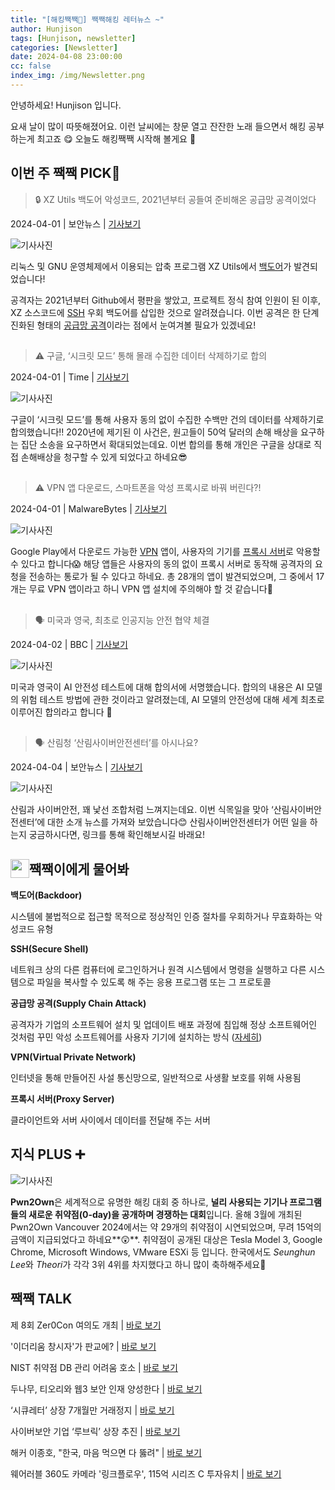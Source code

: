 ```yaml
---
title: "[해킹짹짹🐣] 짹짹해킹 레터뉴스 ~"
author: Hunjison
tags: [Hunjison, newsletter]
categories: [Newsletter]
date: 2024-04-08 23:00:00
cc: false
index_img: /img/Newsletter.png
---
```

안녕하세요! Hunjison 입니다.

요새 날이 많이 따뜻해졌어요. 이런 날씨에는 창문 열고 잔잔한 노래 들으면서 해킹 공부하는게 최고죠 😋
오늘도 해킹짹짹 시작해 볼게요 🐤

## **이번 주 짹짹 PICK🐥**

> 🔒 XZ Utils 백도어 악성코드, 2021년부터 공들여 준비해온 공급망 공격이었다

2024-04-01 | 보안뉴스 | [기사보기](https://m.boannews.com/html/detail.html?idx=128372) 

![기사사진](newsletter0408/image1.png)

리눅스 및 GNU 운영체제에서 이용되는 압축 프로그램 XZ Utils에서 [백도어](#짹짹-TALK)가 발견되었습니다! 

공격자는 2021년부터 Github에서 평판을 쌓았고, 프로젝트 정식 참여 인원이 된 이후, XZ 소스코드에 [SSH](#짹짹-TALK) 우회 백도어를 삽입한 것으로 알려졌습니다. 이번 공격은 한 단계 진화된 형태의 [공급망 공격](#짹짹-TALK)이라는 점에서 눈여겨볼 필요가 있겠네요!

##
> ⚠️ 구글, ‘시크릿 모드’ 통해 몰래 수집한 데이터 삭제하기로 합의

2024-04-01 | Time | [기사보기](https://time.com/6962521/google-incognito-lawsuit-data-settlement/)

![기사사진](newsletter0408/image2.png)

구글이 ‘시크릿 모드’를 통해 사용자 동의 없이 수집한 수백만 건의 데이터를 삭제하기로 합의했습니다‼️ 2020년에 제기된 이 사건은, 원고들이 50억 달러의 손해 배상을 요구하는 집단 소송을 요구하면서 확대되었는데요. 이번 합의를 통해 개인은 구글을 상대로 직접 손해배상을 청구할 수 있게 되었다고 하네요😎

##
> ⚠️ VPN 앱 다운로드, 스마트폰을 악성 프록시로 바꿔 버린다?!

2024-04-01 | MalwareBytes | [기사보기](https://www.malwarebytes.com/blog/news/2024/04/free-vpn-apps-turn-android-phones-into-criminal-proxies)

![기사사진](newsletter0408/image3.png)

Google Play에서 다운로드 가능한 [VPN](#짹짹-TALK) 앱이, 사용자의 기기를 [프록시 서버](#짹짹-TALK)로 악용할 수 있다고 합니다😱 해당 앱들은 사용자의 동의 없이 프록시 서버로 동작해 공격자의 요청을 전송하는 통로가 될 수 있다고 하네요. 총 28개의 앱이 발견되었으며, 그 중에서 17개는 무료 VPN 앱이라고 하니 VPN 앱 설치에 주의해야 할 것 같습니다🚨

##
> 🗣 미국과 영국, 최초로 인공지능 안전 협약 체결

2024-04-02 | BBC | [기사보기](https://www.bbc.com/news/technology-68675654)

![기사사진](newsletter0408/image4.png)

미국과 영국이 AI 안전성 테스트에 대해 합의서에 서명했습니다. 합의의 내용은 AI 모델의 위험 테스트 방법에 관한 것이라고 알려졌는데, AI 모델의 안전성에 대해 세계 최초로 이루어진 합의라고 합니다 🙌 

##
> 🗣 산림청 ‘산림사이버안전센터’를 아시나요?

2024-04-04 | 보안뉴스 | [기사보기](https://m.boannews.com/html/detail.html?tab_type=1&idx=128523) 

![기사사진](newsletter0408/image5.png)

산림과 사이버안전, 꽤 낯선 조합처럼 느껴지는데요. 이번 식목일을 맞아 ‘산림사이버안전센터’에 대한 소개 뉴스를 가져와 보았습니다😊 산림사이버안전센터가 어떤 일을 하는지 궁금하시다면, 링크를 통해 확인해보시길 바래요!

## 짹짹이에게 물어봐 <img src="/img/keyword.gif" width="30" height="30" style="float:left;"/> 

**백도어(Backdoor)**

시스템에 불법적으로 접근할 목적으로 정상적인 인증 절차를 우회하거나 무효화하는 악성코드 유형

**SSH(Secure Shell)**

네트워크 상의 다른 컴퓨터에 로그인하거나 원격 시스템에서 명령을 실행하고 다른 시스템으로 파일을 복사할 수 있도록 해 주는 응용 프로그램 또는 그 프로토콜

**공급망 공격(Supply Chain Attack)**

공격자가 기업의 소프트웨어 설치 및 업데이트 배포 과정에 침입해 정상 소프트웨어인 것처럼 꾸민 악성 소프트웨어를 사용자 기기에 설치하는 방식 ([자세히](https://m.boannews.com/html/detail.html?idx=122516))

**VPN(Virtual Private Network)**

인터넷을 통해 만들어진 사설 통신망으로, 일반적으로 사생활 보호를 위해 사용됨 

**프록시 서버(Proxy Server)**

클라이언트와 서버 사이에서 데이터를 전달해 주는 서버

## 지식 PLUS ➕

![기사사진](newsletter0408/image6.png)

**Pwn2Own**은 세계적으로 유명한 해킹 대회 중 하나로, **널리 사용되는 기기나 프로그램들의 새로운 취약점(0-day)을 공개하며 경쟁하는 대회**입니다. 올해 3월에 개최된 Pwn2Own Vancouver 2024에서는 약 29개의 취약점이 시연되었으며, 무려 15억의 금액이 지급되었다고 하네요**😲**. 취약점이 공개된 대상은 Tesla Model 3, Google Chrome, Microsoft Windows, VMware ESXi 등 입니다. 한국에서도 *Seunghun Lee*와 *Theori*가 각각 3위 4위를 차지했다고 하니 많이 축하해주세요🎉


## 짹짹 TALK

제 8회 Zer0Con 여의도 개최 | [바로 보기](https://www.dailysecu.com/news/articleView.html?idxno=154657)

'이더리움 창시자'가 판교에? | [바로 보기](https://www.hankyung.com/article/2024033190877)

NIST 취약점 DB 관리 어려움 호소 | [바로 보기](https://boannews.com/media/view.asp?idx=128491&page=6&kind=1)

두나무, 티오리와 웹3 보안 인재 양성한다 | [바로 보기](https://www.econovill.com/news/articleView.html?idxno=651139)

‘시큐레터’ 상장 7개월만 거래정지 | [바로 보기](https://m.boannews.com/html/detail.html?idx=128602&kind=&sub_kind=)

사이버보안 기업 ‘루브릭’ 상장 추진 | [바로 보기](https://www.digitaltoday.co.kr/news/articleView.html?idxno=511738)

해커 이종호, "한국, 마음 먹으면 다 뚫려" | [바로 보기](https://www.hankyung.com/article/202404049502i)

웨어러블 360도 카메라 '링크플로우', 115억 시리즈 C 투자유치 | [바로 보기](https://news.mt.co.kr/mtview.php?no=2024040411060469126)